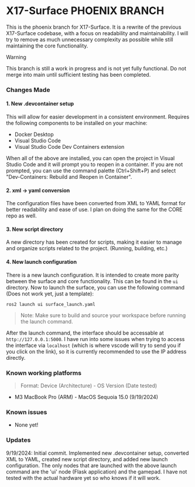 # X17-Surface PHOENIX BRANCH

This is the phoenix branch for X17-Surface. It is a rewrite of the previous X17-Surface codebase, with a focus on readability and maintainability. I will try to remove as much unnecessary complexity as possible while still maintaining the core functionality.

> [!WARNING]
> This branch is still a work in progress and is not yet fully functional. Do not merge into main until sufficient testing has been completed.

### Changes Made

#### 1. New .devcontainer setup
This will allow for easier development in a consistent environment.
Requires the following components to be installed on your machine:
- Docker Desktop
- Visual Studio Code
- Visual Studio Code Dev Containers extension

When all of the above are installed, you can open the project in Visual Studio Code and it will prompt you to reopen in a container. If you are not prompted, you can use the command palette (Ctrl+Shift+P) and select "Dev-Containers: Rebuild and Reopen in Container".

#### 2. xml -> yaml conversion
The configuration files have been converted from XML to YAML format for better readability and ease of use. I plan on doing the same for the CORE repo as well.

#### 3. New script directory
A new directory has been created for scripts, making it easier to manage and organize scripts related to the project. (Running, building, etc.)

#### 4. New launch configuration
There is a new launch configuration. It is intended to create more parity between the surface and core functionality. This can be found in the `ui` directory. Now to launch the surface, you can use the following command (Does not work yet, just a template):

```
ros2 launch ui surface_launch.yaml
```
> Note: Make sure to build and source your workspace before running the launch command.

After the launch command, the interface should be accessable at `http://127.0.0.1:5000`. I have run into some issues when trying to access the interface via `localhost` (which is where vscode will try to send you if you click on the link), so it is currently recommended to use the IP address directly.

### Known working platforms
> Format: Device (Architecture) - OS Version (Date tested)
- M3 MacBook Pro (ARM) - MacOS Sequoia 15.0 (9/19/2024)

### Known issues
- None yet!

### Updates

9/19/2024: Initial commit. Implemented new .devcontainer setup, converted XML to YAML, created new script directory, and added new launch configuration. 
The only nodes that are launched with the above launch command are the 'ui' node (Flask application) and the gamepad. I have not tested with the actual hardware yet so who knows if it will work.